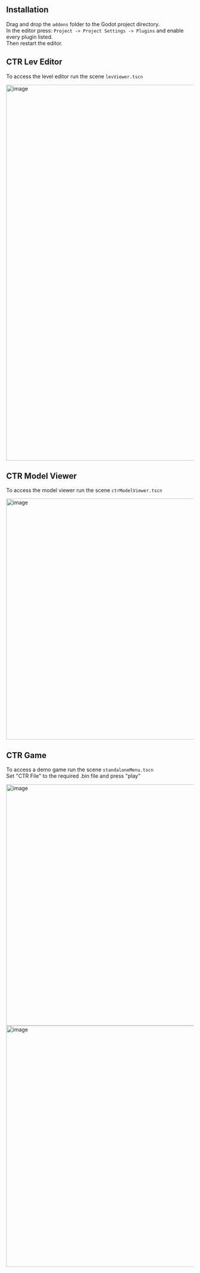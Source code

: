 ## Installation
Drag and drop the ```addons``` folder to the Godot project directory.   
In the editor press: ```Project -> Project Settings -> Plugins```  and enable every plugin listed.  
Then restart the editor.

## CTR Lev Editor

To access the level editor run the scene ```levViewer.tscn```

<img width="1482" height="1009" alt="image" src="https://github.com/user-attachments/assets/f924605c-92d4-47fd-96e0-109283e659bc" />


## CTR Model Viewer

To access the model viewer run the scene ```ctrModelViewer.tscn```

<img width="1149" height="647" alt="image" src="https://github.com/user-attachments/assets/265cf373-9c49-4e42-901e-4133e8ca02af" />

## CTR Game

To access a demo game run the scene ```standaloneMenu.tscn```  
Set "CTR File" to the required .bin file and press "play"

<img width="1152" height="648" alt="image" src="https://github.com/user-attachments/assets/c348b25c-87a2-4856-898a-1641b52cf1ef" />
<img width="1146" height="648" alt="image" src="https://github.com/user-attachments/assets/bf141395-7af5-49bf-83b1-61212ca3fd3e" />
